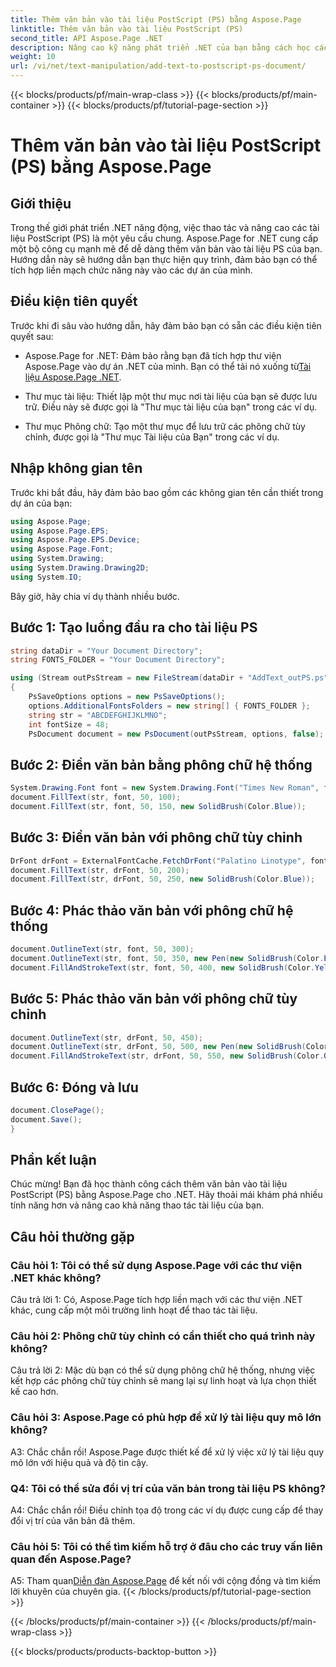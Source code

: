 ```yaml
---
title: Thêm văn bản vào tài liệu PostScript (PS) bằng Aspose.Page
linktitle: Thêm văn bản vào tài liệu PostScript (PS)
second_title: API Aspose.Page .NET
description: Nâng cao kỹ năng phát triển .NET của bạn bằng cách học cách thêm văn bản vào tài liệu PostScript (PS) bằng Aspose.Page. Khám phá các ví dụ từng bước và giải phóng sức mạnh của thao tác tài liệu.
weight: 10
url: /vi/net/text-manipulation/add-text-to-postscript-ps-document/
---
```


{{< blocks/products/pf/main-wrap-class >}}
{{< blocks/products/pf/main-container >}}
{{< blocks/products/pf/tutorial-page-section >}}

# Thêm văn bản vào tài liệu PostScript (PS) bằng Aspose.Page

## Giới thiệu

Trong thế giới phát triển .NET năng động, việc thao tác và nâng cao các tài liệu PostScript (PS) là một yêu cầu chung. Aspose.Page for .NET cung cấp một bộ công cụ mạnh mẽ để dễ dàng thêm văn bản vào tài liệu PS của bạn. Hướng dẫn này sẽ hướng dẫn bạn thực hiện quy trình, đảm bảo bạn có thể tích hợp liền mạch chức năng này vào các dự án của mình.

## Điều kiện tiên quyết

Trước khi đi sâu vào hướng dẫn, hãy đảm bảo bạn có sẵn các điều kiện tiên quyết sau:

-  Aspose.Page for .NET: Đảm bảo rằng bạn đã tích hợp thư viện Aspose.Page vào dự án .NET của mình. Bạn có thể tải nó xuống từ[Tài liệu Aspose.Page .NET](https://reference.aspose.com/page/net/).

- Thư mục tài liệu: Thiết lập một thư mục nơi tài liệu của bạn sẽ được lưu trữ. Điều này sẽ được gọi là "Thư mục tài liệu của bạn" trong các ví dụ.

- Thư mục Phông chữ: Tạo một thư mục để lưu trữ các phông chữ tùy chỉnh, được gọi là "Thư mục Tài liệu của Bạn" trong các ví dụ.

## Nhập không gian tên

Trước khi bắt đầu, hãy đảm bảo bao gồm các không gian tên cần thiết trong dự án của bạn:

```csharp
using Aspose.Page;
using Aspose.Page.EPS;
using Aspose.Page.EPS.Device;
using Aspose.Page.Font;
using System.Drawing;
using System.Drawing.Drawing2D;
using System.IO;
```

Bây giờ, hãy chia ví dụ thành nhiều bước.

## Bước 1: Tạo luồng đầu ra cho tài liệu PS

```csharp
string dataDir = "Your Document Directory";
string FONTS_FOLDER = "Your Document Directory";

using (Stream outPsStream = new FileStream(dataDir + "AddText_outPS.ps", FileMode.Create))
{
    PsSaveOptions options = new PsSaveOptions();
    options.AdditionalFontsFolders = new string[] { FONTS_FOLDER };
    string str = "ABCDEFGHIJKLMNO";
    int fontSize = 48;
    PsDocument document = new PsDocument(outPsStream, options, false);
```

## Bước 2: Điền văn bản bằng phông chữ hệ thống

```csharp
System.Drawing.Font font = new System.Drawing.Font("Times New Roman", fontSize, FontStyle.Bold);
document.FillText(str, font, 50, 100);
document.FillText(str, font, 50, 150, new SolidBrush(Color.Blue));
```

## Bước 3: Điền văn bản với phông chữ tùy chỉnh

```csharp
DrFont drFont = ExternalFontCache.FetchDrFont("Palatino Linotype", fontSize, FontStyle.Regular);
document.FillText(str, drFont, 50, 200);
document.FillText(str, drFont, 50, 250, new SolidBrush(Color.Blue));
```

## Bước 4: Phác thảo văn bản với phông chữ hệ thống

```csharp
document.OutlineText(str, font, 50, 300);
document.OutlineText(str, font, 50, 350, new Pen(new SolidBrush(Color.BlueViolet), 2));
document.FillAndStrokeText(str, font, 50, 400, new SolidBrush(Color.Yellow), new Pen(new SolidBrush(Color.BlueViolet), 2));
```

## Bước 5: Phác thảo văn bản với phông chữ tùy chỉnh

```csharp
document.OutlineText(str, drFont, 50, 450);
document.OutlineText(str, drFont, 50, 500, new Pen(new SolidBrush(Color.BlueViolet), 2));
document.FillAndStrokeText(str, drFont, 50, 550, new SolidBrush(Color.Orange), new Pen(new SolidBrush(Color.Blue), 2));
```

## Bước 6: Đóng và lưu

```csharp
document.ClosePage();
document.Save();
}
```

## Phần kết luận

Chúc mừng! Bạn đã học thành công cách thêm văn bản vào tài liệu PostScript (PS) bằng Aspose.Page cho .NET. Hãy thoải mái khám phá nhiều tính năng hơn và nâng cao khả năng thao tác tài liệu của bạn.

## Câu hỏi thường gặp

### Câu hỏi 1: Tôi có thể sử dụng Aspose.Page với các thư viện .NET khác không?

Câu trả lời 1: Có, Aspose.Page tích hợp liền mạch với các thư viện .NET khác, cung cấp một môi trường linh hoạt để thao tác tài liệu.

### Câu hỏi 2: Phông chữ tùy chỉnh có cần thiết cho quá trình này không?

Câu trả lời 2: Mặc dù bạn có thể sử dụng phông chữ hệ thống, nhưng việc kết hợp các phông chữ tùy chỉnh sẽ mang lại sự linh hoạt và lựa chọn thiết kế cao hơn.

### Câu hỏi 3: Aspose.Page có phù hợp để xử lý tài liệu quy mô lớn không?

A3: Chắc chắn rồi! Aspose.Page được thiết kế để xử lý việc xử lý tài liệu quy mô lớn với hiệu quả và độ tin cậy.

### Q4: Tôi có thể sửa đổi vị trí của văn bản trong tài liệu PS không?

A4: Chắc chắn rồi! Điều chỉnh tọa độ trong các ví dụ được cung cấp để thay đổi vị trí của văn bản đã thêm.

### Câu hỏi 5: Tôi có thể tìm kiếm hỗ trợ ở đâu cho các truy vấn liên quan đến Aspose.Page?

 A5: Tham quan[Diễn đàn Aspose.Page](https://forum.aspose.com/c/page/39) để kết nối với cộng đồng và tìm kiếm lời khuyên của chuyên gia.
{{< /blocks/products/pf/tutorial-page-section >}}

{{< /blocks/products/pf/main-container >}}
{{< /blocks/products/pf/main-wrap-class >}}

{{< blocks/products/products-backtop-button >}}
